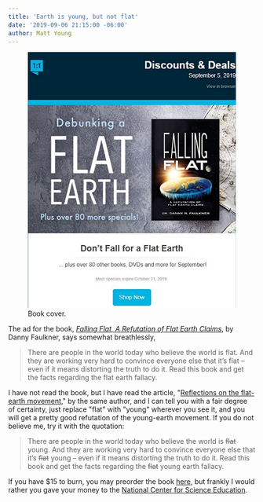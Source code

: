 ```yaml
---
title: 'Earth is young, but not flat'
date: '2019-09-06 21:15:00 -06:00'
author: Matt Young
---
```

<figure>
<img src="/uploads/2019/Faulkner_Flat_Earth.jpg" alt="Book cover"/>
<figcaption>Book cover.</figcaption>
</figure>

The ad for the book, <a href="https://answersingenesis.org/store/product/falling-flat/?sku=10-2-519"><i>Falling Flat, A Refutation of Flat Earth Claims</i></a>, by Danny Faulkner, says somewhat breathlessly,

<blockquote>There are people in the world today who believe the world is flat. And they are working very hard to convince everyone else that it’s flat – even if it means distorting the truth to do it. Read this book and get the facts regarding the flat earth fallacy.</blockquote>

I have not read the book, but I have read the article, "<a href="https://answersingenesis.org/astronomy/earth/reflections-flat-earth-movement/">Reflections on the flat-earth movement</a>," by the same author, and I can tell you with a fair degree of certainty, just replace "flat" with "young" wherever you see it, and you will get a pretty good refutation of the young-earth movement. If you do not believe me, try it with the quotation:

<blockquote>There are people in the world today who believe the world is <strike>flat</strike> young. And they are working very hard to convince everyone else that it’s <strike>flat</strike> young – even if it means distorting the truth to do it. Read this book and get the facts regarding the <strike>flat</strike> young earth fallacy.</blockquote>

If you have $15 to burn, you may preorder the book <a href="https://answersingenesis.org/store/product/falling-flat/?sku=10-2-519">here</a>, but frankly I would rather you gave your money to the <a href="https://ncse.com/">National Center for Science Education</a>.
